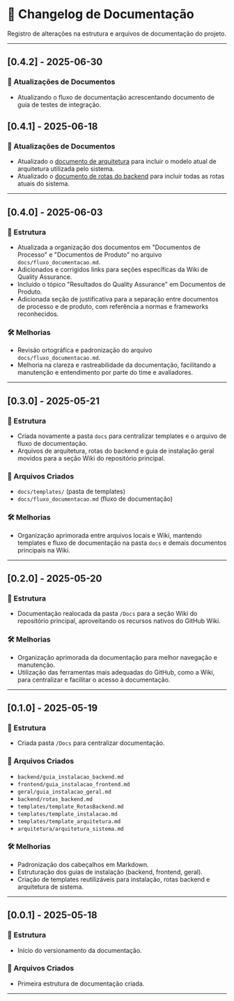 # 📄 Changelog de Documentação

Registro de alterações na estrutura e arquivos de documentação do projeto.

---

## [0.4.2] - 2025-06-30

### 📄 Atualizações de Documentos
- Atualizando o fluxo de documentação acrescentando documento de guia de testes de integração.


## [0.4.1] - 2025-06-18

### 📄 Atualizações de Documentos
- Atualizado o [documento de arquitetura](https://github.com/TeamHiveAPI/API-2025.01/wiki/Docs#arquitetura) para incluir o modelo atual de arquitetura utilizada pelo sistema.
- Atualizado o [documento de rotas do backend](https://github.com/TeamHiveAPI/API-2025.01/wiki/Docs#rotas-do-backend) para incluir todas as rotas atuais do sistema.

---

## [0.4.0] - 2025-06-03

### 📂 Estrutura
- Atualizada a organização dos documentos em "Documentos de Processo" e "Documentos de Produto" no arquivo `docs/fluxo_documentacao.md`.
- Adicionados e corrigidos links para seções específicas da Wiki de Quality Assurance.
- Incluído o tópico "Resultados do Quality Assurance" em Documentos de Produto.
- Adicionada seção de justificativa para a separação entre documentos de processo e de produto, com referência a normas e frameworks reconhecidos.

### 🛠️ Melhorias
- Revisão ortográfica e padronização do arquivo `docs/fluxo_documentacao.md`.
- Melhoria na clareza e rastreabilidade da documentação, facilitando a manutenção e entendimento por parte do time e avaliadores.

---

## [0.3.0] - 2025-05-21

### 📂 Estrutura
- Criada novamente a pasta `docs` para centralizar templates e o arquivo de fluxo de documentação.
- Arquivos de arquitetura, rotas do backend e guia de instalação geral movidos para a seção Wiki do repositório principal.

### 📝 Arquivos Criados
- `docs/templates/` (pasta de templates)
- `docs/fluxo_documentacao.md` (fluxo de documentação)

### 🛠️ Melhorias
- Organização aprimorada entre arquivos locais e Wiki, mantendo templates e fluxo de documentação na pasta `docs` e demais documentos principais na Wiki.

---

## [0.2.0] - 2025-05-20

### 📂 Estrutura
- Documentação realocada da pasta `/Docs` para a seção Wiki do repositório principal, aproveitando os recursos nativos do GitHub Wiki.


### 🛠️ Melhorias
- Organização aprimorada da documentação para melhor navegação e manutenção.
- Utilização das ferramentas mais adequadas do GitHub, como a Wiki, para centralizar e facilitar o acesso à documentação.

---

## [0.1.0] - 2025-05-19

### 📂 Estrutura
- Criada pasta `/Docs` para centralizar documentação.

### 📝 Arquivos Criados
- `backend/guia_instalacao_backend.md`
- `frontend/guia_instalacao_frontend.md`
- `geral/guia_instalacao_geral.md`
- `backend/rotas_backend.md`
- `templates/template_RotasBackend.md`
- `templates/template_instalacao.md`
- `templates/template_arquitetura.md`
- `arquitetura/arquitetura_sistema.md`

### 🛠️ Melhorias
- Padronização dos cabeçalhos em Markdown.
- Estruturação dos guias de instalação (backend, frontend, geral).
- Criação de templates reutilizáveis para instalação, rotas backend e arquitetura de sistema.


---

## [0.0.1] - 2025-05-18

### 📂 Estrutura
- Início do versionamento da documentação.

### 📝 Arquivos Criados
- Primeira estrutura de documentação criada.

---
